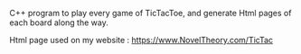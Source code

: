 C++ program to play every game of TicTacToe, and generate Html pages of each board along the way.

Html page used on my website : https://www.NovelTheory.com/TicTac

